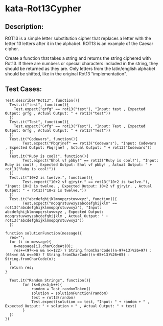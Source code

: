 # kata-Rot13Cypher

Description:
-
ROT13 is a simple letter substitution cipher that replaces a letter with the letter 13 letters after it in the alphabet. ROT13 is an example of the Caesar cipher.

Create a function that takes a string and returns the string ciphered with Rot13. If there are numbers or special characters included in the string, they should be returned as they are. Only letters from the latin/english alphabet should be shifted, like in the original Rot13 "implementation".



Test Cases:
-
    Test.describe("Rot13", function(){
      Test.it("test", function(){
        Test.expect("grfg" == rot13("test"), "Input: test , Expected Output: grfg , Actual Output: " + rot13("test"))
      })    
      Test.it("Test", function(){
        Test.expect("Grfg" == rot13("Test"), "Input: Test , Expected Output: Grfg , Actual Output: " + rot13("Test"))    
      })    
      Test.it("Codewars", function(){
            Test.expect("Pbqrjnef" == rot13("Codewars"), "Input: Codewars , Expected Output: Pbqrjnef , Actual Output: " + rot13("Codewars"))
      })
      Test.it("Ruby is cool!", function(){
            Test.expect("Ehol vf pbby!" == rot13("Ruby is cool!"), "Input: Ruby is cool! , Expected Output: Ehol vf pbby! , Actual Output: " + rot13("Ruby is cool!"))
      })
      Test.it("10+2 is twelve.", function(){
            Test.expect("10+2 vf gjryir." == rot13("10+2 is twelve."), "Input: 10+2 is twelve. , Expected Output: 10+2 vf gjryir. , Actual Output: " + rot13("10+2 is twelve."))
      })
      Test.it("abcdefghijklmnopqrstuvwxyz", function(){
            Test.expect("nopqrstuvwxyzabcdefghijklm" == rot13("abcdefghijklmnopqrstuvwxyz"), "Input: abcdefghijklmnopqrstuvwxyz , Expected Output: nopqrstuvwxyzabcdefghijklm , Actual Output: " + rot13("abcdefghijklmnopqrstuvwxyz"))
      })

    function solutionFunction(message){
      res="";
      for (i in message){
        n=message[i].charCodeAt(0);
        res+=(97<=n && n<=122) ? String.fromCharCode((n-97+13)%26+97) : (65<=n && n<=90) ? String.fromCharCode((n-65+13)%26+65) : String.fromCharCode(n);
      }
      return res;
    }

      Test.it("Random Strings", function(){
            for (k=0;k<5;k++){
                random = Test.randomToken()
                solution = solutionFunction(random)
                test = rot13(random)
                Test.expect(solution == test, "Input: " + random + " , Expected Output: " + solution + " , Actual Output: " + test)
            }
      })
    })
